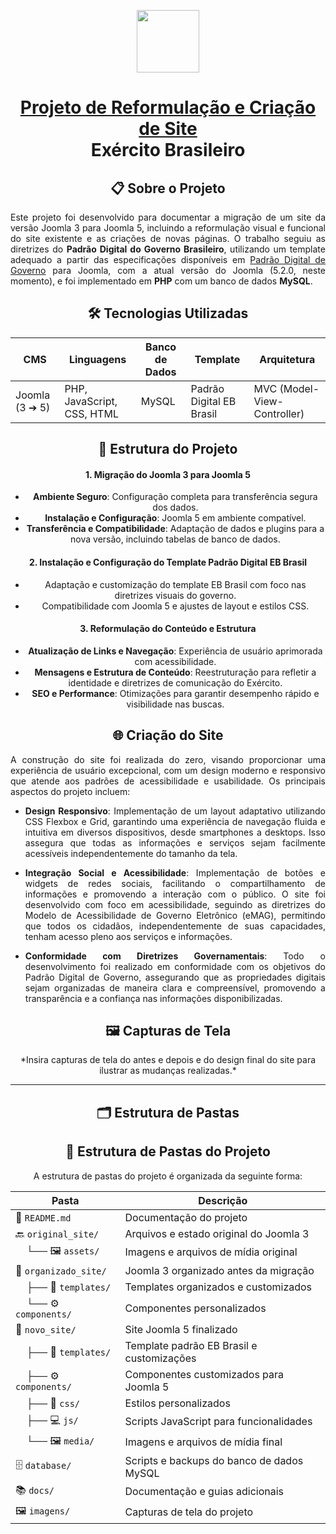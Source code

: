 <p align="center">
<img src="https://camo.githubusercontent.com/3b58e34f4607c08fad1787cfed025ca8adae420722d089a630a89bc6e8c8f748/68747470733a2f2f692e696d6775722e636f6d2f75626c454e32682e706e67" height="100" data-canonical-src="https://i.imgur.com/ublEN2h.png" style="max-width: 100%;">


<div align="center">

<h1 tabindex="-1" class="heading-element" dir="auto">
  <a href="https://github.com/kaiogabs/project-svp-eb">Projeto de Reformulação e Criação de Site</a><br>Exército Brasileiro
</h1>


<div align="center">
  <h2>📋 Sobre o Projeto</h2>
</div>
<p align="justify">
Este projeto foi desenvolvido para documentar a migração de um site da versão Joomla 3 para Joomla 5, incluindo a reformulação visual e funcional do site existente e as criações de novas páginas. O trabalho seguiu as diretrizes do <strong>Padrão Digital do Governo Brasileiro</strong>, utilizando um template adequado a partir das especificações disponíveis em <a href="https://www.gov.br/ds/">Padrão Digital de Governo</a> para Joomla, com a atual versão do Joomla (5.2.0, neste momento), e foi implementado em <strong>PHP</strong> com um banco de dados <strong>MySQL</strong>.
</p>

<div align="center">

<h2> 🛠 Tecnologias Utilizadas</h2>

| CMS                | Linguagens                | Banco de Dados | Template                  | Arquitetura                |
|--------------------|---------------------------|----------------|---------------------------|-----------------------------|
| Joomla (3 ➔ 5)     | PHP, JavaScript, CSS, HTML | MySQL          | Padrão Digital EB Brasil   | MVC (Model-View-Controller) |

</div>

<h2> 📁 Estrutura do Projeto</h2>

#### 1. Migração do Joomla 3 para Joomla 5
   - **Ambiente Seguro**: Configuração completa para transferência segura dos dados.
   - **Instalação e Configuração**: Joomla 5 em ambiente compatível.
   - **Transferência e Compatibilidade**: Adaptação de dados e plugins para a nova versão, incluindo tabelas de banco de dados.

#### 2. Instalação e Configuração do Template Padrão Digital EB Brasil
   - Adaptação e customização do template EB Brasil com foco nas diretrizes visuais do governo.
   - Compatibilidade com Joomla 5 e ajustes de layout e estilos CSS.

#### 3. Reformulação do Conteúdo e Estrutura
   - **Atualização de Links e Navegação**: Experiência de usuário aprimorada com acessibilidade.
   - **Mensagens e Estrutura de Conteúdo**: Reestruturação para refletir a identidade e diretrizes de comunicação do Exército.
   - **SEO e Performance**: Otimizações para garantir desempenho rápido e visibilidade nas buscas.

<h2> 🌐 Criação do Site</h2>

<div align="justify">
A construção do site foi realizada do zero, visando proporcionar uma experiência de usuário excepcional, com um design moderno e responsivo que atende aos padrões de acessibilidade e usabilidade. Os principais aspectos do projeto incluem:

- **Design Responsivo**: Implementação de um layout adaptativo utilizando CSS Flexbox e Grid, garantindo uma experiência de navegação fluida e intuitiva em diversos dispositivos, desde smartphones a desktops. Isso assegura que todas as informações e serviços sejam facilmente acessíveis independentemente do tamanho da tela.

- **Integração Social e Acessibilidade**: Implementação de botões e widgets de redes sociais, facilitando o compartilhamento de informações e promovendo a interação com o público. O site foi desenvolvido com foco em acessibilidade, seguindo as diretrizes do Modelo de Acessibilidade de Governo Eletrônico (eMAG), permitindo que todos os cidadãos, independentemente de suas capacidades, tenham acesso pleno aos serviços e informações.

- **Conformidade com Diretrizes Governamentais**: Todo o desenvolvimento foi realizado em conformidade com os objetivos do Padrão Digital de Governo, assegurando que as propriedades digitais sejam organizadas de maneira clara e compreensível, promovendo a transparência e a confiança nas informações disponibilizadas.

</div>

<h2> 🖼 Capturas de Tela</h2>
*Insira capturas de tela do antes e depois e do design final do site para ilustrar as mudanças realizadas.*

---

<h2> 🗂 Estrutura de Pastas</h2>

## 📁 Estrutura de Pastas do Projeto

A estrutura de pastas do projeto é organizada da seguinte forma:

| Pasta                  | Descrição                                           |
|------------------------|----------------------------------------------------|
| 📜 `README.md`         | Documentação do projeto                            |
| 🔙 `original_site/`    | Arquivos e estado original do Joomla 3            |
| &nbsp;&nbsp;&nbsp;&nbsp;└── 🖼️ `assets/`       | Imagens e arquivos de mídia original                |
| 📂 `organizado_site/`  | Joomla 3 organizado antes da migração              |
| &nbsp;&nbsp;&nbsp;&nbsp;├── 🎨 `templates/`     | Templates organizados e customizados                |
| &nbsp;&nbsp;&nbsp;&nbsp;└── ⚙️ `components/`    | Componentes personalizados                           |
| 🚀 `novo_site/`        | Site Joomla 5 finalizado                            |
| &nbsp;&nbsp;&nbsp;&nbsp;├── 🎨 `templates/`     | Template padrão EB Brasil e customizações           |
| &nbsp;&nbsp;&nbsp;&nbsp;├── ⚙️ `components/`    | Componentes customizados para Joomla 5              |
| &nbsp;&nbsp;&nbsp;&nbsp;├── 🎨 `css/`           | Estilos personalizados                               |
| &nbsp;&nbsp;&nbsp;&nbsp;├── 💻 `js/`            | Scripts JavaScript para funcionalidades              |
| &nbsp;&nbsp;&nbsp;&nbsp;└── 🖼️ `media/`         | Imagens e arquivos de mídia final                   |
| 🗄️ `database/`         | Scripts e backups do banco de dados MySQL          |
| 📚 `docs/`             | Documentação e guias adicionais                    |
| 🖼️ `imagens/`          | Capturas de tela do projeto                         |

